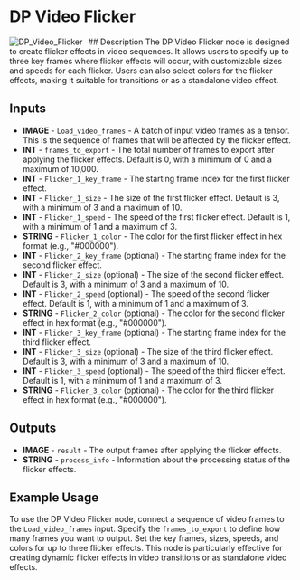 # DP Video Flicker
<img src="https://github.com/user-attachments/assets/ffe900e0-2cac-445e-8b39-64e77d6f6081" alt="DP_Video_Flicker" style="float: left; margin-right: 10px;"/>
## Description
The DP Video Flicker node is designed to create flicker effects in video sequences. It allows users to specify up to three key frames where flicker effects will occur, with customizable sizes and speeds for each flicker. Users can also select colors for the flicker effects, making it suitable for transitions or as a standalone video effect.

## Inputs
- **IMAGE** - `Load_video_frames` - A batch of input video frames as a tensor. This is the sequence of frames that will be affected by the flicker effect.
- **INT** - `frames_to_export` - The total number of frames to export after applying the flicker effects. Default is 0, with a minimum of 0 and a maximum of 10,000.
- **INT** - `Flicker_1_key_frame` - The starting frame index for the first flicker effect.
- **INT** - `Flicker_1_size` - The size of the first flicker effect. Default is 3, with a minimum of 3 and a maximum of 10.
- **INT** - `Flicker_1_speed` - The speed of the first flicker effect. Default is 1, with a minimum of 1 and a maximum of 3.
- **STRING** - `Flicker_1_color` - The color for the first flicker effect in hex format (e.g., "#000000").
- **INT** - `Flicker_2_key_frame` (optional) - The starting frame index for the second flicker effect.
- **INT** - `Flicker_2_size` (optional) - The size of the second flicker effect. Default is 3, with a minimum of 3 and a maximum of 10.
- **INT** - `Flicker_2_speed` (optional) - The speed of the second flicker effect. Default is 1, with a minimum of 1 and a maximum of 3.
- **STRING** - `Flicker_2_color` (optional) - The color for the second flicker effect in hex format (e.g., "#000000").
- **INT** - `Flicker_3_key_frame` (optional) - The starting frame index for the third flicker effect.
- **INT** - `Flicker_3_size` (optional) - The size of the third flicker effect. Default is 3, with a minimum of 3 and a maximum of 10.
- **INT** - `Flicker_3_speed` (optional) - The speed of the third flicker effect. Default is 1, with a minimum of 1 and a maximum of 3.
- **STRING** - `Flicker_3_color` (optional) - The color for the third flicker effect in hex format (e.g., "#000000").

## Outputs
- **IMAGE** - `result` - The output frames after applying the flicker effects.
- **STRING** - `process_info` - Information about the processing status of the flicker effects.

## Example Usage
To use the DP Video Flicker node, connect a sequence of video frames to the `Load_video_frames` input. Specify the `frames_to_export` to define how many frames you want to output. Set the key frames, sizes, speeds, and colors for up to three flicker effects. This node is particularly effective for creating dynamic flicker effects in video transitions or as standalone video effects.
